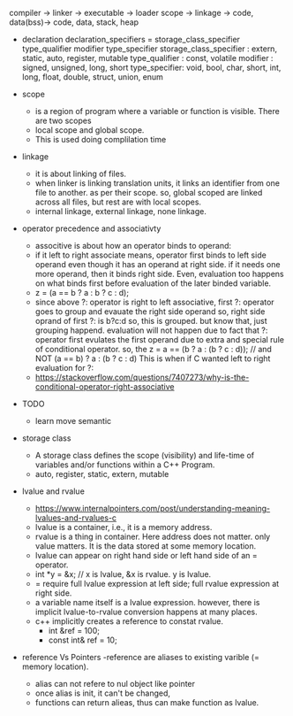 

compiler -> linker  -> executable     -> loader
 scope   -> linkage -> code, data(bss)-> code, data, stack, heap 

- declaration 
    declaration_specifiers = storage_class_specifier type_qualifier modifier type_specifier 
    storage_class_specifier : extern, static, auto, register, mutable
    type_qualifier : const, volatile
    modifier : signed, unsigned, long, short
    type_specifier: void, bool, char, short, int, long, float, double, struct, union, enum 

- scope
    - is a region of program where a variable or function is visible. There are two scopes
    - local scope and global scope.
    - This is used doing complilation time
- linkage
    - it is about linking of files.
    - when linker is linking translation units, it links an identifier from one file to another.
    as per their scope. so, global scoped are linked across all files, but rest are with local scopes.
    - internal linkage, external linkage, none linkage.


- operator precedence and associativty
    - associtive is about how an operator binds to operand: 
    - if it left to right associate means, operator first binds to left side operand even though it has an operand
    at right side. if it needs one more operand, then it binds right side. Even, evaluation too happens on what binds
    first before evaluation of the later binded variable.
    - z = (a == b ? a : b ? c : d);
    - since above ?: operator is right to left associative, first ?: operator goes to group and evauate the right side operand
    so, right side oprand of first ?: is b?c:d so, this is grouped. but know that, just grouping happend.
    evaluation will not happen due to fact that ?: operator first evulates the first operand due to extra and special rule of 
    conditional operator. so, the 
    z =  a == (b ? a : (b ? c : d)); // and  NOT (a == b) ? a : (b ? c : d)  This is when if C wanted left to right evaluation for ?: 
    - https://stackoverflow.com/questions/7407273/why-is-the-conditional-operator-right-associative



- TODO
    - learn move semantic
- storage class
    - A storage class defines the scope (visibility) and life-time of variables and/or functions within a C++ Program.
    - auto, register, static, extern, mutable
- lvalue and rvalue
    - https://www.internalpointers.com/post/understanding-meaning-lvalues-and-rvalues-c
    - lvalue is a container, i.e., it is a memory address.
    - rvalue is a thing in container. Here address does not matter. only value matters.
    It is the data stored at some memory location.
    - lvalue can appear on right hand side or left hand side of an = operator.
    - int *y = &x; // x is lvalue, &x is rvalue. y is lvalue.
    - = require full lvalue expression at left side; full rvalue expression at right side.
    - a variable name itself is a lvalue expression. however, there is implicit
    lvalue-to-rvalue conversion happens at many places.
    - c++ implicitly creates a reference to constat rvalue. 
        - int &ref = 100;
        - const int& ref = 10;

 - reference Vs Pointers
    -reference are aliases to existing varible (= memory location).
    - alias can not refere to  nul object like pointer
    - once alias is init, it can't be changed,
    - functions can return alieas, thus can  make function as lvalue.